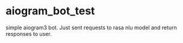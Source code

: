 # aiogram_bot_test
simple aiogram3 bot. Just sent requests to rasa nlu model and return responses to user.
